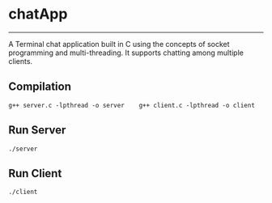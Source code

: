 # chatApp
_________________________________________________________________________________________________________________________________________________
A Terminal chat application built in C using the concepts of socket programming and multi-threading. It supports chatting among multiple clients.

## Compilation     
`
g++ server.c -lpthread -o server   
g++ client.c -lpthread -o client
`

## Run Server
`./server `
## Run Client
`./client `   
